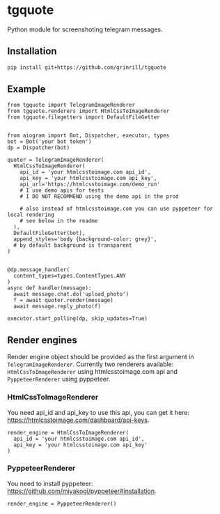 # tgquote
Python module for screenshoting telegram messages.

## Installation 
``` bash
pip install git+https://github.com/grinrill/tgquote
```

## Example
``` python3
from tgquote import TelegramImageRenderer
from tgquote.renderers import HtmlCssToImageRenderer
from tgquote.filegetters import DefaultFileGetter


from aiogram import Bot, Dispatcher, executor, types
bot = Bot('your bot token')
dp = Dispatcher(bot)

quoter = TelegramImageRenderer(
  HtmlCssToImageRenderer(
    api_id = 'your htmlcsstoimage.com api_id',
    api_key = 'your htmlcsstoimage.com api_key',
    api_url='https://htmlcsstoimage.com/demo_run'
    # I use demo apis for tests
    # I DO NOT RECOMMEND using the demo api in the prod
    
    # also instead of htmlcsstoimage.com you can use pyppeteer for local rendering
    # see below in the readme
  ),
  DefaultFileGetter(bot),
  append_styles='body {background-color: grey}',
  # by default background is transparent
)


@dp.message_handler(
  content_types=types.ContentTypes.ANY
)
async def handler(message):
  await message.chat.do('upload_photo')
  f = await quoter.render(message)
  await message.reply_photo(f)
  
executor.start_polling(dp, skip_updates=True)
```
## Render engines
Render engine object should be provided as the first argument in `TelegramImageRenderer`.
Currently two renderers available: `HtmlCssToImageRenderer` using htmlcsstoimage.com api and `PyppeteerRenderer` using pyppeteer.

### HtmlCssToImageRenderer
You need api_id and api_key to use this api, you can get it here: https://htmlcsstoimage.com/dashboard/api-keys.
``` python3
render_engine = HtmlCssToImageRenderer(
  api_id = 'your htmlcsstoimage.com api_id',
  api_key = 'your htmlcsstoimage.com api_key'
)
```

### PyppeteerRenderer
You need to install pyppeteer: https://github.com/miyakogi/pyppeteer#installation.
``` python3
render_engine = PyppeteerRenderer()
```
